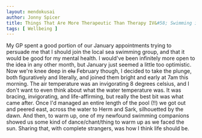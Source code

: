 ```yaml
---
layout: mendokusai
author: Jonny Spicer
title: Things That Are More Therapeutic Than Therapy IV&#58; Swimming in the Sea
tags: [ Wellbeing ]
---
```

My GP spent a good portion of our January appointments trying to persuade me that I should join the local sea swimming group, and that it would be good for my mental health. I
would've been infinitely more open to the idea in any other month, but January just seemed a little too optimistic. Now we're knee deep in ~~clu~~ February though, I
decided to take the plunge, both figuratively and literally, and joined them bright and early at 7am this morning. The air temperature was an invigorating 8 degrees celsius,
and I don't want to even think about what the water temperature was. It was bracing, invigorating, and life-affirming, but really the best bit was what came after. Once I'd
managed an entire length of the pool (!!) we got out and peered east, across the water to Herm and Sark, silhouetted by the dawn. And then, to warm up, one of my newfound
swimming companions showed us some kind of dance/chant/thing to warm up as we faced the sun. Sharing that, with complete strangers, was how I think life should be.
